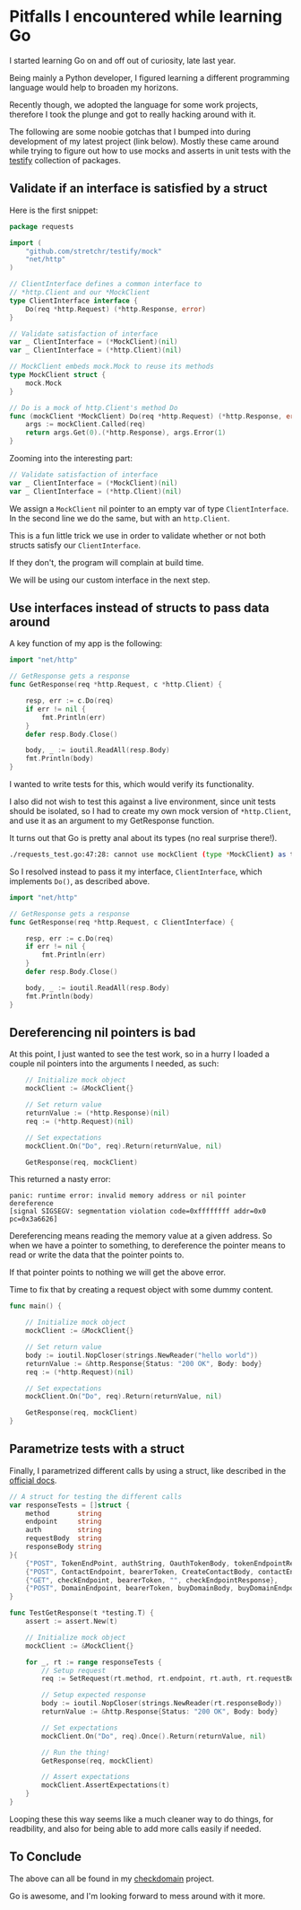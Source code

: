 # Pitfalls I encountered while learning Go


I started learning Go on and off out of curiosity, late last year.

Being mainly a Python developer, I figured learning a different programming language would help to broaden my horizons.

Recently though, we adopted the language for some work projects, therefore I took the plunge and got to really hacking around with it.

The following are some noobie gotchas that I bumped into during development of my latest project (link below).
Mostly these came around while trying to figure out how to use mocks and asserts in unit tests with the [testify](https://github.com/stretchr/testify) collection of packages.

## Validate if an interface is satisfied by a struct

Here is the first snippet:
```go
package requests

import (
    "github.com/stretchr/testify/mock"
    "net/http"
)

// ClientInterface defines a common interface to
// *http.Client and our *MockClient
type ClientInterface interface {
    Do(req *http.Request) (*http.Response, error)
}

// Validate satisfaction of interface
var _ ClientInterface = (*MockClient)(nil)
var _ ClientInterface = (*http.Client)(nil)

// MockClient embeds mock.Mock to reuse its methods
type MockClient struct {
    mock.Mock
}

// Do is a mock of http.Client's method Do
func (mockClient *MockClient) Do(req *http.Request) (*http.Response, error) {
    args := mockClient.Called(req)
    return args.Get(0).(*http.Response), args.Error(1)
}
```

Zooming into the interesting part:
```go
// Validate satisfaction of interface
var _ ClientInterface = (*MockClient)(nil)
var _ ClientInterface = (*http.Client)(nil)
```

We assign a `MockClient` nil pointer to an empty var of type `ClientInterface`.
In the second line we do the same, but with an `http.Client`.

This is a fun little trick we use in order to validate whether or not both structs satisfy our `ClientInterface`.

If they don't, the program will complain at build time.

We will be using our custom interface in the next step.

## Use interfaces instead of structs to pass data around

A key function of my app is the following:
```go
import "net/http"

// GetResponse gets a response
func GetResponse(req *http.Request, c *http.Client) {

    resp, err := c.Do(req)
    if err != nil {
        fmt.Println(err)
    }
    defer resp.Body.Close()

    body, _ := ioutil.ReadAll(resp.Body)
    fmt.Println(body)
}
```

I wanted to write tests for this, which would verify its functionality.

I also did not wish to test this against a live environment, since unit tests should be isolated,
so I had to create my own mock version of `*http.Client`, and use it as an argument to my GetResponse function.

It turns out that Go is pretty anal about its types (no real surprise there!).

```bash
./requests_test.go:47:28: cannot use mockClient (type *MockClient) as type *http.Client in argument to GetResponse
```

So I resolved instead to pass it my interface, `ClientInterface`, which implements `Do()`, as described above.

```go
import "net/http"

// GetResponse gets a response
func GetResponse(req *http.Request, c ClientInterface) {

    resp, err := c.Do(req)
    if err != nil {
        fmt.Println(err)
    }
    defer resp.Body.Close()

    body, _ := ioutil.ReadAll(resp.Body)
    fmt.Println(body)
}
```

## Dereferencing nil pointers is bad

At this point, I just wanted to see the test work, so in a hurry I loaded a couple nil pointers into the arguments I needed, as such:

```go
    // Initialize mock object
    mockClient := &MockClient{}

    // Set return value
    returnValue := (*http.Response)(nil)
    req := (*http.Request)(nil)

    // Set expectations
    mockClient.On("Do", req).Return(returnValue, nil)

    GetResponse(req, mockClient)
```

This returned a nasty error:
```
panic: runtime error: invalid memory address or nil pointer dereference
[signal SIGSEGV: segmentation violation code=0xffffffff addr=0x0 pc=0x3a6626]
```

Dereferencing means reading the memory value at a given address.
So when we have a pointer to something, to dereference the pointer means to read or write the data that the pointer points to.

If that pointer points to nothing we will get the above error.

Time to fix that by creating a request object with some dummy content.

```go
func main() {

    // Initialize mock object
    mockClient := &MockClient{}

    // Set return value
    body := ioutil.NopCloser(strings.NewReader("hello world"))
    returnValue := &http.Response{Status: "200 OK", Body: body}
    req := (*http.Request)(nil)

    // Set expectations
    mockClient.On("Do", req).Return(returnValue, nil)

    GetResponse(req, mockClient)
}
```

## Parametrize tests with a struct

Finally, I parametrized different calls by using a struct, like described in the [official docs](https://github.com/golang/go/wiki/TableDrivenTests).

```go
// A struct for testing the different calls
var responseTests = []struct {
    method       string
    endpoint     string
    auth         string
    requestBody  string
    responseBody string
}{
    {"POST", TokenEndPoint, authString, OauthTokenBody, tokenEndpointResponse},
    {"POST", ContactEndpoint, bearerToken, CreateContactBody, contactEndpointResponse},
    {"GET", checkEndpoint, bearerToken, "", checkEndpointResponse},
    {"POST", DomainEndpoint, bearerToken, buyDomainBody, buyDomainEndpointResponse},
}

func TestGetResponse(t *testing.T) {
    assert := assert.New(t)

    // Initialize mock object
    mockClient := &MockClient{}

    for _, rt := range responseTests {
        // Setup request
        req := SetRequest(rt.method, rt.endpoint, rt.auth, rt.requestBody)

        // Setup expected response
        body := ioutil.NopCloser(strings.NewReader(rt.responseBody))
        returnValue := &http.Response{Status: "200 OK", Body: body}

        // Set expectations
        mockClient.On("Do", req).Once().Return(returnValue, nil)

        // Run the thing!
        GetResponse(req, mockClient)

        // Assert expectations
        mockClient.AssertExpectations(t)
    }
}
```

Looping these this way seems like a much cleaner way to do things, for readbility, and also for being able to add more calls easily if needed.

## To Conclude

The above can all be found in my [checkdomain](https://github.com/micuffaro/checkdomain) project.

Go is awesome, and I'm looking forward to mess around with it more.

